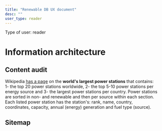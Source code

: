 ```yaml
---
title: "Renewable DB UX document"
desc: ""
user_type: reader
---
```


Type of user: reader

# Information architecture

## Content audit

Wikipedia [has a page](https://en.wikipedia.org/wiki/List_of_largest_power_stations) on the **world's largest power stations** that contains: 1- the top 20 power stations worldwide, 2- the top 5-10 power stations per energy source and 3- the largest power stations per country. Power stations are sorted in non- and renewable and then per source within each section. Each listed power station has the station's: rank, name, country, coordinates, capacity, annual (energy) generation and fuel type (source).

## Sitemap
